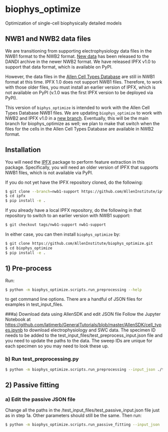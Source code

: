 # biophys_optimize
Optimization of single-cell biophysically detailed models

## NWB1 and NWB2 data files

We are transitioning from supporting electrophysiology data files in the NWB1 format to the NWB2 format.
[New data](https://portal.brain-map.org/explore/classes/multimodal-characterization) has been released
to the DANDI archive in the newer NWB2 format. We have released IPFX v1.0 to support that data format, which is available on PyPI.

However, the data files in the [Allen Cell Types Database](http://celltypes.brain-map.org) are still in NWB1 format at this time. IPFX 1.0 does not
support NWB1 files. Therefore, to work with those older files, you must install an earlier version of IPFX, which is not available on PyPI (v.1.0 was the first
IPFX version to be deployed via PyPI).

This version of `biphys_optimize` is intended to work with the Allen Cell Types Database NWB1 files. We are updating `biophys_optimize` to work with NWB2 and IPFX v1.0
in a [new branch](https://github.com/AllenInstitute/biophys_optimize/tree/ipfx_1.0_changes). Eventually, this will be the main branch for biophys_optimize as well; we
plan to make that switch when the files for the cells in the Allen Cell Types Database are available in NWB2 format.


## Installation

You will need the [IPFX](https://github.com/alleninstitute/ipfx) package to perform feature extraction in this package. Specifically, you will need an older version of IPFX that supports NWB1 files, which is not available via PyPI.

If you do not yet have the IPFX repository cloned, do the following:
```bash
$ git clone --branch=nwb1-support https://github.com/AllenInstitute/ipfx.git
$ cd ipfx
$ pip install -e .
```

If you already have a local IPFX repository, do the following in that repository to switch to an earlier version with NWB1 support:
```bash
$ git checkout tags/nwb1-support nwb1-support
```

In either case, you can then install `biophys_optimize` by:
```bash
$ git clone https://github.com/AllenInstitute/biophys_optimize.git
$ cd biophys_optimize
$ pip install -e .
```


## 1) Pre-process

Run:
```bash
$ python -m biophys_optimize.scripts.run_preprocessing --help
```
to get command line options. There are a handful of JSON files for examples in test_input_files.

###a) Download data using AllenSDK and edit JSON file
Follow the Jupyter Notebook at https://github.com/latimerb/GeneralTutorials/blob/master/AllenSDK/cell_types.ipynb to download electrophysiology and SWC data. The specimen ID needs to be added to the test_input_files/test_preprocess_input.json file and you need to update the paths to the data. The sweep IDs are unique for each specimen so you may need to look these up.

### b) Run test_preprocessing.py
```bash
$ python -m biophys_optimize.scripts.run_preprocessing --input_json ./test_input_files/test_preprocess_input.json
```
## 2) Passive fitting

### a) Edit the passive JSON file
Change all the paths in the /test_input_files/test_passive_input.json file just as in step 1a. Other parameters should still be the same. Then run:
```bash
$ python -m biophys_optimize.scripts.run_passive_fitting --input_json ./test_input_files/test_passive_input_1.json
```
